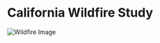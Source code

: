 # California Wildfire Study
![Wildfire Image](https://www.pexels.com/photo/photo-of-wildfire-on-mountain-3552472/)

